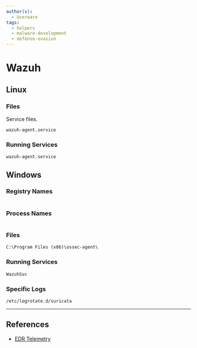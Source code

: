 ```yaml
---
author(s):
  - Userware
tags:
  - helpers
  - malware-development
  - defense-evasion
---
```

# Wazuh

## Linux

### Files

Service files.

```
wazuh-agent.service
```

### Running Services

```
wazuh-agent.service
```

## Windows

### Registry Names

```

```

### Process Names

```

```

### Files

```
C:\Program Files (x86)\ossec-agent\
```

### Running Services

```
WazuhSvc
```

### Specific Logs

```
/etc/logrotate.d/suricata
```

---
## References

- [EDR Telemetry](https://www.edr-telemetry.com/)